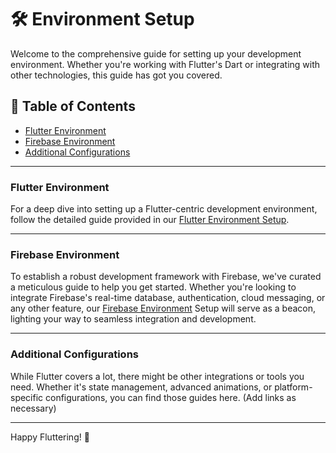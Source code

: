 # 🛠 Environment Setup

Welcome to the comprehensive guide for setting up your development environment. Whether you're working with Flutter's Dart or integrating with other technologies, this guide has got you covered.

## 📜 Table of Contents

- [Flutter Environment](#flutter-environment)
- [Firebase Environment]("#firebase-environment)
- [Additional Configurations](#additional-configurations)

---

### Flutter Environment

For a deep dive into setting up a Flutter-centric development environment, follow the detailed guide provided in our [Flutter Environment Setup](./Flutter.md).

---

### Firebase Environment

To establish a robust development framework with Firebase, we've curated a meticulous guide to help you get started. Whether you're looking to integrate Firebase's real-time database, authentication, cloud messaging, or any other feature, our [Firebase Environment](./Firebase.md) Setup will serve as a beacon, lighting your way to seamless integration and development.

---

### Additional Configurations

While Flutter covers a lot, there might be other integrations or tools you need. Whether it's state management, advanced animations, or platform-specific configurations, you can find those guides here. (Add links as necessary)

---

Happy Fluttering! 🚀
